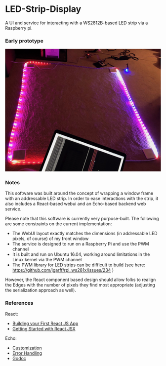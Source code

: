 # LED-Strip-Display

A UI and service for interacting with a WS2812B-based LED strip via a Raspberry pi.


### Early prototype

![Early prototype](early-prototype.jpg)


### Notes

This software was built around the concept of wrapping a window frame with an addressable LED strip. In order to ease interactions with the strip, it also includes a React-based webui and an Echo-based backend web service.

Please note that this software is currently very purpose-built. The following are some constraints on the current implementation:

* The WebUI layout exactly matches the dimensions (in addressable LED pixels, of course) of my front window
* The service is designed to run on a Raspberry Pi and use the PWM channel
* It is built and run on Ubuntu 16.04, working around limitations in the Linux kernel via the PWM channel
* The PWM library for LED strips can be difficult to build (see here: https://github.com/jgarff/rpi_ws281x/issues/234 )

However, the React component based design should allow folks to realign the Edges with the number of pixels they find most appropriate (adjusting the serialization approach as well).


### References

React:
* [Building your First React JS App](https://medium.com/learning-new-stuff/building-your-first-react-js-app-d53b0c98dc)
* [Getting Started with React JSX](https://www.sitepoint.com/getting-started-react-jsx/)

Echo:
* [Customization](https://echo.labstack.com/guide/customization)
* [Error Handling](https://echo.labstack.com/guide/error-handling)
* [Godoc](https://godoc.org/github.com/labstack/echo)